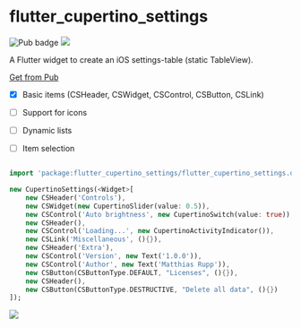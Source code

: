 # flutter_cupertino_settings

![Pub badge](https://img.shields.io/pub/v/flutter_cupertino_settings.svg)  ![](https://img.shields.io/github/license/matthinc/flutter_cupertino_settings.svg)

A Flutter widget to create an iOS settings-table (static TableView).

[Get from Pub](https://pub.dartlang.org/packages/flutter_cupertino_settings#-installing-tab-)

- [x] Basic items (CSHeader, CSWidget, CSControl, CSButton, CSLink)
- [ ] Support for icons
- [ ] Dynamic lists
- [ ] Item selection



```dart

import 'package:flutter_cupertino_settings/flutter_cupertino_settings.dart';

new CupertinoSettings(<Widget>[
    new CSHeader('Controls'),
    new CSWidget(new CupertinoSlider(value: 0.5)),
    new CSControl('Auto brightness', new CupertinoSwitch(value: true)),
    new CSHeader(),
    new CSControl('Loading...', new CupertinoActivityIndicator()),
    new CSLink('Miscellaneous', (){}),
    new CSHeader('Extra'),
    new CSControl('Version', new Text('1.0.0')),
    new CSControl('Author', new Text('Matthias Rupp')),
    new CSButton(CSButtonType.DEFAULT, "Licenses", (){}),
    new CSHeader(),
    new CSButton(CSButtonType.DESTRUCTIVE, "Delete all data", (){})
]);
```

![](http://abload.de/img/img_4b0c67427bc6-1_ipinszw.png)